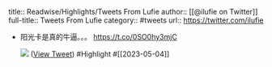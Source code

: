 title:: Readwise/Highlights/Tweets From Lufie
author:: [[@ilufie on Twitter]]
full-title:: Tweets From Lufie
category:: #tweets
url:: https://twitter.com/ilufie

- 阳光卡是真的牛逼。。。 https://t.co/0SO0hy3mjC
  
  ![](https://pbs.twimg.com/media/FqDkgHEacAAChYf.jpg) ([View Tweet](https://twitter.com/ilufie/status/1630554309111984129)) #Highlight #[[2023-05-04]]